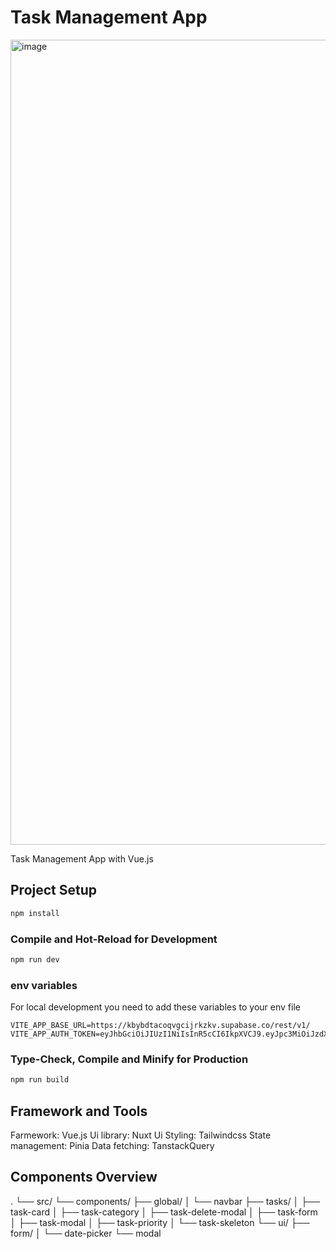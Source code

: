 # Task Management App
<img width="2534" height="1288" alt="image" src="https://github.com/user-attachments/assets/bd657349-b157-4af1-b1fa-1fa83acaed73" />

Task Management App with Vue.js

## Project Setup

```sh
npm install
```

### Compile and Hot-Reload for Development

```sh
npm run dev
```

### env variables
For local development you need to add these variables to your env file
```
VITE_APP_BASE_URL=https://kbybdtacoqvgcijrkzkv.supabase.co/rest/v1/
VITE_APP_AUTH_TOKEN=eyJhbGciOiJIUzI1NiIsInR5cCI6IkpXVCJ9.eyJpc3MiOiJzdXBhYmFzZSIsInJlZiI6ImtieWJkdGFjb3F2Z2NpanJremt2Iiwicm9sZSI6ImFub24iLCJpYXQiOjE3NTYwMzUwNjAsImV4cCI6MjA3MTYxMTA2MH0.SAF_9jupuaVLHq0l7Zbew7t6avUdg_UkdVGqLZmHTQE
```

### Type-Check, Compile and Minify for Production

```sh
npm run build
```
## Framework and Tools
Farmework: Vue.js
Ui library: Nuxt Ui 
Styling: Tailwindcss
State management: Pinia
Data fetching: TanstackQuery

## Components Overview
.
└── src/
    └── components/
        ├── global/
        │   └── navbar
        ├── tasks/
        │   ├── task-card
        │   ├── task-category
        │   ├── task-delete-modal
        │   ├── task-form
        │   ├── task-modal
        │   ├── task-priority
        │   └── task-skeleton
        └── ui/
            ├── form/
            │   └── date-picker
            └── modal
